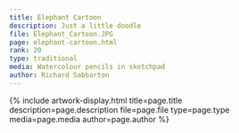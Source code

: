 ```yaml
---
title: Elephant Cartoon
description: Just a little doodle
file: Elephant_Cartoon.JPG
page: elephant-cartoon.html
rank: 20
type: traditional
media: Watercolour pencils in sketchpad
author: Richard Sabbarton
---
```




{% include artwork-display.html title=page.title description=page.description file=page.file type=page.type media=page.media author=page.author %}